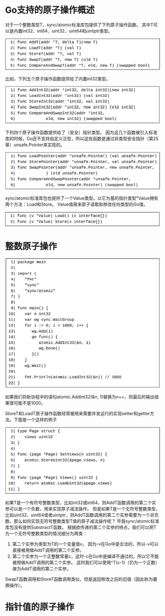 # Go支持的原子操作概述

对于一个整数类型T，sync/atomic标准库包提供了下列原子操作函数。 其中T可以是内置int32、int64、uint32、uint64和uintptr类型。

![](images/40-1.png)

比如，下列五个原子操作函数提供给了内置int32类型。

![](images/40-2.png)

下列四个原子操作函数提供给了（安全）指针类型。 因为这几个函数被引入标准库的时候，Go还不支持自定义泛型，所以这些函数是通过非类型安全指针（第25章）unsafe.Pointer来实现的。

![](images/40-3.png)

sync/atomic标准库包也提供了一个Value类型。以它为基的指针类型*Value拥有两个方法：Load和Store。 Value值用来原子读取和修改任何类型的Go值。

![](images/40-4.png)

# 整数原子操作

![](images/40-5.png)

如果我们将新协程中的语句atomic.AddInt32(&n, 1)替换为n++，则最后的输出结果很可能不是1000。

StoreT和LoadT原子操作函数经常被用来需要并发运行的实现setter和getter方法。下面是一个这样的例子

![](images/40-6.png)

如果T是一个有符号整数类型，比如int32或int64，则AddT函数调用的第二个实参可以是一个负数，用来实现原子减法操作。 但是如果T是一个无符号整数类型，比如uint32、uint64或者uintptr，则AddT函数调用的第二个实参需要为一个非负数，那么如何实现无符号整数类型T值的原子减法操作呢？ 毕竟sync/atomic标准库包没有提供SubstractT函数。 根据欲传递的第二个实参的特点，我们可以把T为一个无符号整数类型的情况细分为两类：

   1. 第二个实参为类型为T的一个变量值v。 因为-v在Go中是合法的，所以-v可以直接被用做AddT调用的第二个实参。
   2. 第二个实参为一个正整数常量c，这时-c在Go中是编译不通过的，所以它不能被用做AddT调用的第二个实参。 这时我们可以使用^T(c-1)（仍为一个正数）做为AddT调用的第二个实参。

SwapT函数调用和StoreT函数调用类似，但是返回修改之前的旧值（因此称为置换操作）。

# 指针值的原子操作

